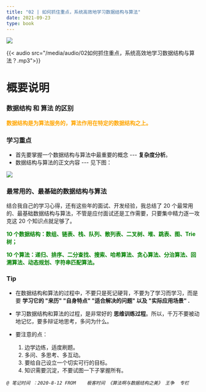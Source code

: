 ```yaml
---
title: "02 | 如何抓住重点，系统高效地学习数据结构与算法"
date: 2021-09-23
type: book
---
```


![](/algo/images/how.png)





{{< audio src="/media/audio/02如何抓住重点，系统高效地学习数据结构与算法？.mp3">}}

# 概要说明



### 数据结构 和 算法 的区别

**<font color="orange"> 数据结构是为算法服务的，算法作用在特定的数据结构之上。</font>**



### 学习重点

- 首先要掌握一个数据结构与算法中最重要的概念 --- **复杂度分析**。
- 数据结构与算法的正文内容 --- 见下图：

![](/algo/images/01.jpg)

### 最常用的、最基础的数据结构与算法

结合我自己的学习心得，还有这些年的面试、开发经验，我总结了 20 个最常用的、最基础数据结构与算法，不管是应付面试还是工作需要，只要集中精力逐一攻克这 20 个知识点就足够了。


**<font color="green">10 个数据结构：数组、链表、栈、队列、散列表、二叉树、堆、跳表、图、Trie 树；</font>**

**<font color="green">10 个算法：递归、排序、二分查找、搜索、哈希算法、贪心算法、分治算法、回溯算法、动态规划、字符串匹配算法。</font>**


### Tip

- 在数据结构和算法的过程中，不要只是死记硬背，不要为了学习而学习，而是要 **学习它的 "来历" "自身特点"  "适合解决的问题" 以及 "实际应用场景" .**

  

- 学习数据结构和算法的过程，是非常好的 **思维训练过程**。所以，千万不要被动地记忆，要多辩证地思考，多问为什么。

  

- 要注意的点：

  1. 边学边练，适度刷题。
  2. 多问、多思考、多互动。
  3. 要给自己设立一个切实可行的目标。
  4. 知识需要沉淀，不要试图一下子掌握所有。



*`@ 笔记时间 ：2020-8-12	FROM	极客时间 《算法啊与数据结构之美》 王争  专栏`* 